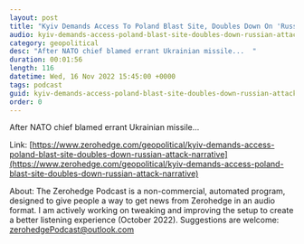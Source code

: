 ```yaml
---
layout: post
title: "Kyiv Demands Access To Poland Blast Site, Doubles Down On 'Russian Attack' Narrative"
audio: kyiv-demands-access-poland-blast-site-doubles-down-russian-attack-narrative-0
category: geopolitical
desc: "After NATO chief blamed errant Ukrainian missile...  "
duration: 00:01:56
length: 116
datetime: Wed, 16 Nov 2022 15:45:00 +0000
tags: podcast
guid: kyiv-demands-access-poland-blast-site-doubles-down-russian-attack-narrative-0
order: 0
---
```

After NATO chief blamed errant Ukrainian missile...  

Link: [https://www.zerohedge.com/geopolitical/kyiv-demands-access-poland-blast-site-doubles-down-russian-attack-narrative](https://www.zerohedge.com/geopolitical/kyiv-demands-access-poland-blast-site-doubles-down-russian-attack-narrative)

About: The Zerohedge Podcast is a non-commercial, automated program, designed to give people a way to get news from Zerohedge in an audio format.  I am actively working on tweaking and improving the setup to create a better listening experience (October 2022).  Suggestions are welcome: [zerohedgePodcast@outlook.com](mailto:zerohedgePodcast@outlook.com)